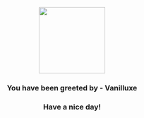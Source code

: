 <p align="center">
    <img src="https://raw.githubusercontent.com/PokeAPI/sprites/master/sprites/pokemon/584.png" width="150" height="150">
</p>
<h3 align="center">You have been greeted by - <b>Vanilluxe</b></h3>
<h3 align="center">Have a nice day!</h3>
